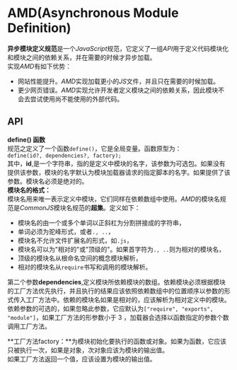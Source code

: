 # AMD(Asynchronous Module Definition) #
  
**异步模块定义规范**是一个*JavaScript*规范，它定义了一组*API*用于定义代码模块化和模块之间的依赖关系，并在需要的时候才异步加载。  
实现*AMD*有如下优势：  
* 网站性能提升。*AMD*实现加载更小的*JS*文件，并且只在需要的时候加载。  
* 更少网页错误。*AMD*实现允许开发者定义模块之间的依赖关系，因此模块不会去尝试使用尚不能使用的外部代码。  

## API ##
  
**define() 函数**  
规范之定义了一个函数`define()`，它是全局变量。函数原型为：    
		`define(id?, dependencies?, factory);`  
其中，**id**,是一个字符串，指的是定义中模块的名字，该参数为可选包。如果没有提供该参数，模块的名字默认为模块加载器请求的指定脚本的名字。如果提供了该参数。模块名必须是绝对的。  
**模块名的格式：**  
模块名用来唯一表示定义中模块，它们同样在依赖数组中使用。*AMD*的模块名规范是*CommonJS*模块名规范的**超集**。定义如下：  
* 模块名的由一个或多个单词以正斜杠为分割拼接成的字符串，  
* 单词必须为驼峰形式，或者`., ..`，  
* 模块名不允许文件扩展名的形式，如`.js`，  
* 模块名可以为"相对的"或"顶级的"。如果首字符为`., ..`则为相对的模块名，  
* 顶级的模块名从根命名空间的概念模块解析，  
* 相对的模块名从`require`书写和调用的模块解析。  

第二个参数**dependencies**,定义模块所依赖模块的数组。依赖模块必须根据模块的工厂方法优先执行，并且执行的结果应该依照依赖数组中的位置顺序以参数的形式传入工厂方法中。依赖的模块名如果是相对的，应该解析为相对定义中的模块。  
依赖参数的可选的，如果忽略此参数，它应默认为`["require", "exports", "module"]`，如果工厂方法的形参数小于 3 ，加载器会选择以函数指定的参数个数调用工厂方法。  
  
**工厂方法factory：**为模块初始化要执行的函数或对象。如果为函数，它应该只被执行一次，如果是对象，次对象应该为模块的输出值。  
如果工厂方法返回一个值，应该设置为模块的输出值。